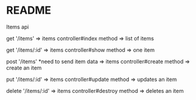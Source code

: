 # README

Items api

get '/items' => items controller#index method => list of items

get '/items/:id' => items controller#show method => one item

post '/items' *need to send item data => items controller#create method => create an item

put '/items/:id' => items controller#update method => updates an item

delete '/items/:id' => items controller#destroy method => deletes an item